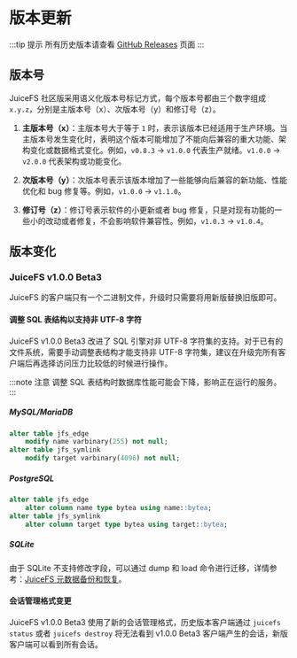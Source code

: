 # 版本更新

:::tip 提示
所有历史版本请查看 [GitHub Releases](https://github.com/juicedata/juicefs/releases) 页面
:::

## 版本号

JuiceFS 社区版采用语义化版本号标记方式，每个版本号都由三个数字组成 `x.y.z`，分别是主版本号（x）、次版本号（y）和修订号（z）。

1. **主版本号（x）**：主版本号大于等于 `1` 时，表示该版本已经适用于生产环境。当主版本号发生变化时，表明这个版本可能增加了不能向后兼容的重大功能、架构变化或数据格式变化。例如，`v0.8.3` -> `v1.0.0` 代表生产就绪。`v1.0.0` -> `v2.0.0` 代表架构或功能变化。

2. **次版本号（y）**：次版本号表示该版本增加了一些能够向后兼容的新功能、性能优化和 bug 修复等。例如，`v1.0.0` -> `v1.1.0`。

3. **修订号（z）**：修订号表示软件的小更新或者 bug 修复，只是对现有功能的一些小的改动或者修复，不会影响软件兼容性。例如，`v1.0.3` -> `v1.0.4`。

## 版本变化

### JuiceFS v1.0.0 Beta3

JuiceFS 的客户端只有一个二进制文件，升级时只需要将用新版替换旧版即可。

#### 调整 SQL 表结构以支持非 UTF-8 字符

JuiceFS v1.0.0 Beta3 改进了 SQL 引擎对非 UTF-8 字符集的支持。对于已有的文件系统，需要手动调整表结构才能支持非 UTF-8 字符集，建议在升级完所有客户端后再选择访问压力比较低的时候进行操作。

:::note 注意
调整 SQL 表结构时数据库性能可能会下降，影响正在运行的服务。
:::

##### MySQL/MariaDB

```sql
alter table jfs_edge
    modify name varbinary(255) not null;
alter table jfs_symlink
    modify target varbinary(4096) not null;
```

##### PostgreSQL

```sql
alter table jfs_edge
    alter column name type bytea using name::bytea;
alter table jfs_symlink
    alter column target type bytea using target::bytea;
```

##### SQLite

由于 SQLite 不支持修改字段，可以通过 dump 和 load 命令进行迁移，详情参考：[JuiceFS 元数据备份和恢复](administration/metadata_dump_load.md)。

#### 会话管理格式变更

JuiceFS v1.0.0 Beta3 使用了新的会话管理格式，历史版本客户端通过 `juicefs status` 或者 `juicefs destroy` 将无法看到 v1.0.0 Beta3 客户端产生的会话，新版客户端可以看到所有会话。
